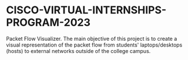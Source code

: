 # CISCO-VIRTUAL-INTERNSHIPS-PROGRAM-2023
Packet Flow Visualizer.  The main objective of this project is to create a visual representation of the packet flow from students' laptops/desktops (hosts) to external networks outside of the college campus. 
